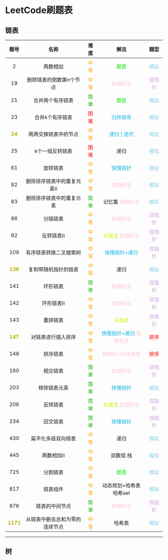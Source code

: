 # LeetCode刷题表

## 链表

|               题号               |              名称              |                          难度                          |                             解法                             |               题型                |
| :------------------------------: | :----------------------------: | :----------------------------------------------------: | :----------------------------------------------------------: | :-------------------------------: |
|                2                 |            两数相加            |             <font color=orange>中等</font>             |                 <font color=quee>题意</font>                 |  <font color=skyblue>模拟</font>  |
|                19                |    删除链表的倒数第n个节点     |             <font color=orange>中等</font>             |               <font color=pink>双指针法</font>               | <font color=dorange>双指针</font> |
|                21                |        合并两个有序链表        |             <font color=peach>简单</font>              |                 <font color=quee>题意</font>                 |  <font color=skyblue>模拟</font>  |
|                23                |        合并k个有序链表         |              <font color=red>困难</font>               |             <font color=sdfblue>归并排序</font>              |  <font color=skyblue>模拟</font>  |
|  <font color=baby>**24**</font>  |      两两交换链表中的节点      |             <font color=orange>中等</font>             |           <font color=sdfblue>递归 \| 迭代</font>            |  <font color=skyblue>模拟</font>  |
|                25                |        k个一组反转链表         |              <font color=red>困难</font>               |                             递归                             |  <font color=skyblue>模拟</font>  |
|                61                |            旋转链表            |             <font color=orange>中等</font>             |             <font color=sdfblue>快慢指针</font>              |  <font color=skyblue>模拟</font>  |
|                82                |   删除排序链表中的重复元素II   |             <font color=orange>中等</font>             |               <font color=pink>双指针法</font>               |  <font color=skyblue>模拟</font>  |
|                83                |    删除排序链表中的重复元素    |             <font color=peach>简单</font>              |           记忆集 <font color=pink>双指针法</font>            |  <font color=skyblue>模拟</font>  |
|                86                |            分隔链表            |             <font color=orange>中等</font>             |               <font color=pink>双指针法</font>               | <font color=dorange>双指针</font> |
|                92                |           反转链表II           |             <font color=orange>中等</font>             | <font color=dred>头插法</font> <font color=pink>双指针法</font> | <font color=dorange>双指针</font> |
|               109                |     有序链表转换二叉搜索树     |             <font color=orange>中等</font>             |           <font color=sdfblue>快慢指针+递归</font>           | <font color=dorange>双指针</font> |
| <font color=baby>**138**</font>  |      复制带随机指针的链表      |             <font color=orange>中等</font>             |                             递归                             |  <font color=skyblue>模拟</font>  |
|               141                |            环形链表            |             <font color=peach>简单</font>              |               <font color=pink>双指针法</font>               | <font color=dorange>双指针</font> |
|               142                |           环形链表II           |             <font color=orange>中等</font>             |               <font color=pink>双指针法</font>               | <font color=dorange>双指针</font> |
|               143                |            重排链表            |             <font color=orange>中等</font>             |                <font color=dred>头插法</font>                | <font color=dorange>双指针</font> |
| <font color=baby>**147**</font>  |       对链表进行插入排序       |             <font color=orange>中等</font>             | <font color=sdfblue>快慢指针+递归</font> <font color=pink>双指针法</font> |    <font color=red>排序</font>    |
|               148                |            排序链表            |             <font color=orange>中等</font>             |           <font color=pink>双指针+归并排序</font>            |    <font color=red>排序</font>    |
|               160                |            相交链表            |             <font color=peach>简单</font>              |               <font color=pink>双指针法</font>               | <font color=dorange>双指针</font> |
|               203                |          移除链表元素          |             <font color=peach>简单</font>              |             <font color=sdfblue>快慢指针</font>              |  <font color=skyblue>模拟</font>  |
|               206                |            反转链表            |             <font color=peach>简单</font>              | <font color=dred>头插法</font> <font color=pink>双指针法</font> | <font color=dorange>双指针</font> |
|               234                |            回文链表            |             <font color=peach>简单</font>              |             <font color=sdfblue>快慢指针</font>              | <font color=dorange>双指针</font> |
|               430                |       扁平化多级双向链表       |             <font color=orange>中等</font>             |                             递归                             |  <font color=skyblue>模拟</font>  |
|               445                |           两数相加II           |             <font color=orange>中等</font>             |                          双数组 栈                           |  <font color=skyblue>模拟</font>  |
|               725                |            分割链表            |             <font color=orange>中等</font>             |                 <font color=quee>题意</font>                 |  <font color=skyblue>模拟</font>  |
|               817                |            链表组件            |             <font color=orange>中等</font>             |                   动态规划+哈希表 哈希set                    |  <font color=skyblue>模拟</font>  |
|               876                |         链表的中间节点         | <font color=green><font color=peach>简单</font></font> |               <font color=pink>双指针法</font>               | <font color=dorange>双指针</font> |
| <font color=baby>**1171**</font> | 从链表中删去总和为零的连续节点 |             <font color=orange>中等</font>             |                            哈希表                            |  <font color=skyblue>模拟</font>  |

------



## 树



